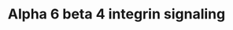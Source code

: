 ---
annotations:
- id: PW:0000286
  parent: signaling pathway
  type: Pathway Ontology
  value: integrin mediated signaling pathway
authors:
- MaintBot
- Mkutmon
- Eweitz
- Egonw
description: 'NetPath 13:  IL-1 Signaling Pathway NetPath (http://www.netpath.org)
  is a collaborative project between PandeyLab at Johns Hopkins University (http://pandeylab.igm.jhmi.edu)
  and the Institute of Bioinformatics (http://www.ibioinformatics.org).  If you use
  this pathway, please cite the NetPath website until the pathway is published.'
last-edited: 2021-06-04
organisms:
- Danio rerio
redirect_from:
- /index.php/Pathway:WP1329
- /instance/WP1329
revision: null
schema-jsonld:
- '@context': https://schema.org/
  '@id': https://wikipathways.github.io/pathways/WP1329.html
  '@type': Dataset
  creator:
    '@type': Organization
    name: WikiPathways
  description: 'NetPath 13:  IL-1 Signaling Pathway NetPath (http://www.netpath.org)
    is a collaborative project between PandeyLab at Johns Hopkins University (http://pandeylab.igm.jhmi.edu)
    and the Institute of Bioinformatics (http://www.ibioinformatics.org).  If you
    use this pathway, please cite the NetPath website until the pathway is published.'
  keywords:
  - BAD
  - CASP3
  - CDKN1A
  - CLCA1
  - CLCA2
  - DKEY-40C11.1
  - DSP
  - DST
  - IRS2
  - ITGB4
  - LAMA2
  - LAMA3
  - LAMB3
  - LAMC2
  - LAMR1
  - LOC100000720
  - LOC100149498
  - LOC557176
  - LOC559281
  - LOC561356
  - LOC561737
  - LOC563639
  - LOC792354
  - MET
  - MMP7
  - MST1R
  - PLEC1
  - PRKCD
  - SFN
  - YWHAB
  - YWHAQ
  - YWHAZ
  - ar
  - cd151l
  - egfr
  - eif6
  - erbb2
  - frap1
  - fynb
  - grb2
  - itga6
  - lama1
  - lama5
  - lamb1
  - lamc1
  - ntn1a
  - pak1
  - pik3cd
  - pik3r2
  - pik3r3
  - ptk2.1
  - rac1
  - si:ch211-223p8.6
  - smad2
  - smad3b
  - src
  - tp73
  - vim
  - wu:fb92a07
  - yes1
  - ywhae1
  - ywhah
  - zgc:101581
  - zgc:152984
  - zgc:153713
  - zgc:64137
  - zgc:77033
  license: CC0
  name: Alpha 6 beta 4 integrin signaling
seo: CreativeWork
title: Alpha 6 beta 4 integrin signaling
wpid: WP1329
---